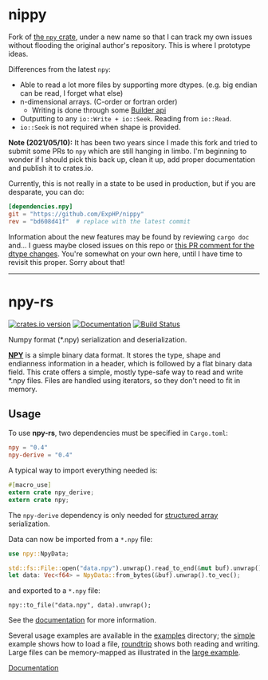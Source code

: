 # nippy

Fork of [the `npy` crate](https://github.com/potocpav/npy-rs/issues), under a new name so that I can track my own issues without flooding the original author's repository.  This is where I prototype ideas.

Differences from the latest `npy`:

* Able to read a lot more files by supporting more dtypes.  (e.g. big endian can be read, I forget what else)
* n-dimensional arrays.  (C-order or fortran order)
  * Writing is done through some [Builder api](https://github.com/ExpHP/nippy/blob/0f3aedcf1a71988af71a8bf8ef7fc65f79924178/src/out_file.rs#L24-L72)
* Outputting to any `io::Write + io::Seek`.  Reading from `io::Read`.
* `io::Seek` is not required when shape is provided.

**Note (2021/05/10):**  It has been two years since I made this fork and tried to submit some PRs to `npy` which are still hanging in limbo.  I'm beginning to wonder if I should pick this back up, clean it up, add proper documentation and publish it to crates.io.

Currently, this is not really in a state to be used in production, but if you are desparate, you can do: 

```toml
[dependencies.npy]
git = "https://github.com/ExpHP/nippy"
rev = "bd608d41f"  # replace with the latest commit
```

Information about the new features may be found by reviewing `cargo doc` and... I guess maybe closed issues on this repo or [this PR comment for the dtype changes](https://github.com/potocpav/npy-rs/pull/15#issuecomment-498839752).  You're somewhat on your own here, until I have time to revisit this proper. Sorry about that!

---

# npy-rs
[![crates.io version](https://img.shields.io/crates/v/npy.svg)](https://crates.io/crates/npy) [![Documentation](https://docs.rs/npy/badge.svg)](https://docs.rs/npy/) [![Build Status](https://travis-ci.org/ExpHP/nippy.svg?branch=master)](https://travis-ci.org/ExpHP/nippy)

Numpy format (*.npy) serialization and deserialization.

<!-- [![Build Status](xxx)](xxx) -->


[**NPY**](https://docs.scipy.org/doc/numpy-dev/neps/npy-format.html) is a simple binary data format.
It stores the type, shape and endianness information in a header,
which is followed by a flat binary data field. This crate offers a simple, mostly type-safe way to
read and write *.npy files. Files are handled using iterators, so they don't need to fit in memory.

## Usage

To use **npy-rs**, two dependencies must be specified in `Cargo.toml`:

```toml
npy = "0.4"
npy-derive = "0.4"
```

A typical way to import everything needed is:

```rust
#[macro_use]
extern crate npy_derive;
extern crate npy;
```

The `npy-derive` dependency is only needed for
[structured array](https://docs.scipy.org/doc/numpy/user/basics.rec.html)
serialization.

Data can now be imported from a `*.npy` file:

```rust
use npy::NpyData;

std::fs::File::open("data.npy").unwrap().read_to_end(&mut buf).unwrap();
let data: Vec<f64> = NpyData::from_bytes(&buf).unwrap().to_vec();

```

and exported to a `*.npy` file:

```
npy::to_file("data.npy", data).unwrap();
```

See the [documentation](https://docs.rs/npy/) for more information.

Several usage examples are available in the
[examples](https://github.com/potocpav/npy-rs/tree/master/examples) directory; the
[simple](https://github.com/potocpav/npy-rs/blob/master/examples/simple.rs) example shows how to load a file, [roundtrip](https://github.com/potocpav/npy-rs/blob/master/examples/roundtrip.rs) shows both reading
and writing. Large files can be memory-mapped as illustrated in the
[large example](https://github.com/potocpav/npy-rs/blob/master/examples/large.rs).

[Documentation](https://docs.rs/npy/)
